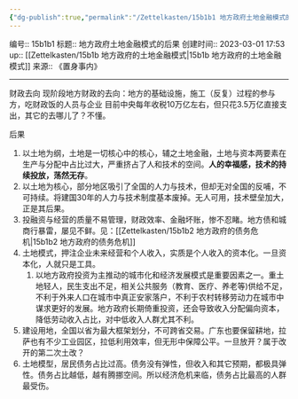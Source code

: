 ```yaml
---
{"dg-publish":true,"permalink":"/Zettelkasten/15b1b1 地方政府土地金融模式的后果/","dgPassFrontmatter":true}
---
```


编号:: 15b1b1
标题:: 地方政府土地金融模式的后果
创建时间:: 2023-03-01 17:53
up:: [[Zettelkasten/15b1b 地方政府的土地金融模式\|15b1b 地方政府的土地金融模式]]
来源:: 《置身事内》

---
财政去向
现阶段地方财政的去向：地方的基础设施，施工（反复）过程的参与方，吃财政饭的人员与企业
目前中央每年收税10万亿左右，但只花3.5万亿直接支出，其它的去哪儿了？不懂。

后果
1. 以土地为纲，土地是一切核心中的核心，辅之土地金融，土地与资本两要素在生产与分配中占比过大，严重挤占了人和技术的空间。**人的幸福感，技术的持续投放，荡然无存**。
2. 以土地为核心，部分地区吸引了全国的人力与技术，但却无对全国的反哺，不可持续。将建国30年的人力与技术制度基本废掉。无人可用，技术壁垒加大，正是其后果。
3. 投融资与经营的质量不易管理，财政效率、金融坏账，惨不忍睹。地方债和城商行暴雷，屡见不鲜。见：[[Zettelkasten/15b1b2 地方政府的债务危机\|15b1b2 地方政府的债务危机]]
4. 土地模式，押注企业未来经营和个人收入，实质是个人收入的资本化。一旦资本化，人就只是工具。
	1. 以地方政府投资为主推动的城市化和经济发展模式是重要因素之一。重土地轻人，民生支出不足，相关公共服务（教育、医疗、养老等)供给不足，不利于外来人口在城市中真正安家落户，不利于农村转移劳动力在城市中谋求更好的发展。地方政府长期倚重投资，还会导致收入分配偏向资本，降低劳动收入占比，对中低收入人群尤其不利。
5. 建设用地，全国以省为最大框架划分，不可跨省交易。广东也要保留耕地，拉萨也有不少工业园区，拉低利用效率，但无形中保障公平。一旦放开？属于改开的第二次土改？
6. 土地模型，居民债务占比过高。债务没有弹性，但收入和其它预期，都极具弹性。债务占比越低，越有腾挪空间。所以经济危机来临，债务占比最高的人群最受伤。

